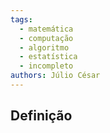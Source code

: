 ```yaml
---
tags:
  - matemática
  - computação
  - algoritmo
  - estatística
  - incompleto
authors: Júlio César
---
```

## Definição

